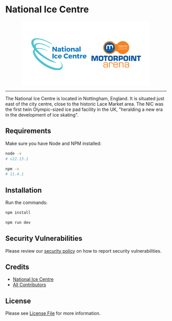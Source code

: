 # National Ice Centre

<div align="center">
	<img src="https://github.com/SamHillierDev/national-ice-centre/blob/main/public/assets/images/national-ice-centre.png?raw=true" alt="National Ice Centre" width="400">
</div>

---

The National Ice Centre is located in Nottingham, England. It is situated just east of the city centre, close to the historic Lace Market area. The NIC was the first twin Olympic-sized ice pad facility in the UK, "heralding a new era in the development of ice skating".

## Requirements

Make sure you have Node and NPM installed:

```bash
node -v
# v22.13.1
```

```bash
npm -v
# 11.4.1
```

## Installation

Run the commands:

```bash
npm install
```

```bash
npm run dev
```

## Security Vulnerabilities

Please review our [security policy](https://github.com/SamHillierDev/national-ice-centre/security/policy) on how to report security vulnerabilities.

## Credits

- [National Ice Centre](https://national-ice-centre.com)
- [All Contributors](https://github.com/SamHillierDev/national-ice-centre/contributors)

## License

Please see [License File](https://github.com/SamHillierDev/national-ice-centre/blob/main/LICENSE) for more information.
